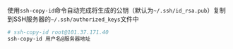 使用`ssh-copy-id`命令自动完成将生成的公钥（默认为`~/.ssh/id_rsa.pub`）复制到SSH服务器的`~/.ssh/authorized_keys`文件中

```bash
# ssh-copy-id root@101.37.171.40
ssh-copy-id 用户名@服务器地址
```